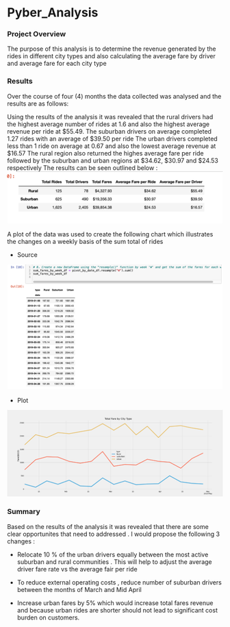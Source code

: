 # Pyber_Analysis


### Project Overview 
The purpose of this analysis is to determine the revenue generated by the rides in different city types and also calculating the average fare by driver and average fare for each city type 

### Results

Over the course of four (4) months the data collected was analysed and the results are as follows:

Using the results of the analysis it was revealed that the rural drivers had the highest average number of rides at 1.6 and also the highest average revenue per ride at $55.49. 
The suburban drivers on average completed 1.27 rides with an average of $39.50 per ride 
The urban drivers completed less than 1 ride on average at 0.67 and also the lowest average revenue at $16.57
The rural region also returned the highes average fare per ride followed by the suburban and urban regions at $34.62, $30.97 and $24.53 respectively
The results can be seen outlined below :
![screenshot](analysis/Total_rides.png)


A plot of the data was used to create the following chart which illustrates the changes on a weekly basis of the sum total of rides

* Source 

![screenshot](analysis/Re_sample.png)

* Plot

![screenshot](analysis/PyBer_fare_summary.png)


### Summary 

Based on the results of the analysis it was revealed that there are some clear opportunites that need to addressed . 
I would propose the following 3 changes :

- Relocate 10 % of the urban drivers equally between the most active suburban and rural communities . This will help to adjust the average driver fare rate vs the average fair per ride 

- To reduce external operating costs , reduce number of suburban drivers between the months of March and Mid April 

- Increase urban fares by 5% which would increase total fares revenue and because urban rides are shorter should not lead to significant cost burden on customers. 

